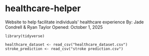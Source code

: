 # healthcare-helper
Website to help facilitate individuals' healthcare experience
By: Jade Condrell & Ryan Taylor
Opened: October 1, 2025


```{r} 
library(tidyverse)
```


```{r}
healthcare_dataset <- read_csv("healthcare_dataset.csv")
stroke_prediction <- read_csv("stroke prediction.csv")

```




